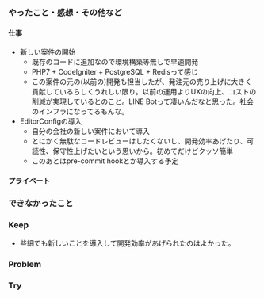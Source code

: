 ### やったこと・感想・その他など

#### 仕事

- 新しい案件の開始
  - 既存のコードに追加なので環境構築等無しで早速開発
  - PHP7 + CodeIgniter + PostgreSQL + Redisって感じ
  - この案件の元の(以前の)開発も担当したが、発注元の売り上げに大きく貢献しているらしくうれしい限り。以前の運用よりUXの向上、コストの削減が実現しているとのこと。LINE Botって凄いんだなと思った。社会のインフラになってるもんな。
- EditorConfigの導入
  - 自分の会社の新しい案件において導入
  - とにかく無駄なコードレビューはしたくないし、開発効率あげたり、可読性、保守性上げたいという思いから。初めてだけどクッソ簡単
  - このあとはpre-commit hookとか導入する予定

#### プライベート



### できなかったこと


### Keep

- 些細でも新しいことを導入して開発効率があげられたのはよかった。

### Problem 


### Try


